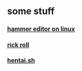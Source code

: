 ## some stuff

#### [hammer editor on linux](hammer.html)
#### [rick roll](https://www.youtube.com/watch?v=dQw4w9WgXcQ)
#### [hentai.sh](https://marekmaskarinec.github.io/hentai.html)
